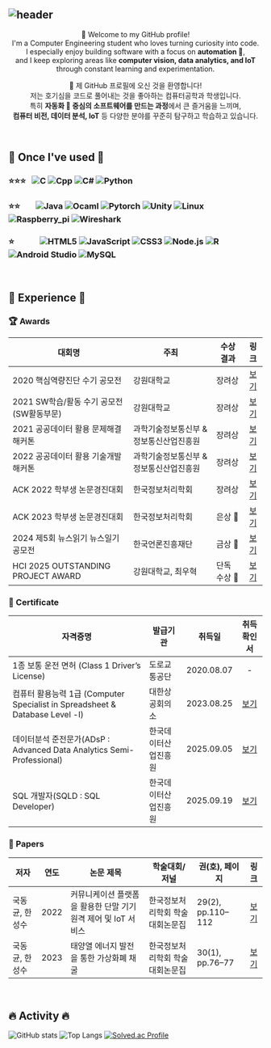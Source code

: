 ![header](https://capsule-render.vercel.app/api?type=waving&height=170&color=gradient&customColorList=1&text=Dong-gyun%20Kook&reversal=true&fontColor=FFFFFF&fontSize=65&animation=fadeIn&fontAlign=67&fontAlignY=30&desc=💻%20🇰🇷&descSize=40&descAlignY=20&descAlign=8&stroke=909090&strokeWidth=2)
---

<div align="center">
  
  👋 Welcome to my GitHub profile! <br/>
  I'm a Computer Engineering student who loves turning curiosity into code. <br/>
  I especially enjoy building software with a focus on **automation 🤖**, <br/>
  and I keep exploring areas like **computer vision, data analytics, and IoT** through constant learning and experimentation. <br/>
  
  👋 제 GitHub 프로필에 오신 것을 환영합니다! <br/>
  저는 호기심을 코드로 풀어내는 것을 좋아하는 컴퓨터공학과 학생입니다. <br/>
  특히 **자동화 🤖 중심의 소프트웨어를 만드는 과정**에서 큰 즐거움을 느끼며, <br/>
  **컴퓨터 비전, 데이터 분석, IoT** 등 다양한 분야를 꾸준히 탐구하고 학습하고 있습니다. <br/>

</div>

<br/>

## 🔨 Once I've used 🔨 
### ⭐⭐⭐ &nbsp; ![C](https://img.shields.io/badge/C-A8B9CC.svg?&style=flat-square&logo=c&logoColor=FFFFFF) ![Cpp](https://img.shields.io/badge/C++-00599C.svg?&style=flat-square&logo=cplusplus&logoColor=FFFFFF) ![C#](https://img.shields.io/badge/C%23-512BD4.svg?&style=flat-square&logo=csharp&logoColor=FFFFFF) ![Python](https://img.shields.io/badge/Python-3776AB.svg?&style=flat-square&logo=python&logoColor=FFFFFF) 

### ⭐⭐ &nbsp;&nbsp;&nbsp;&nbsp;&nbsp;&nbsp; ![Java](https://img.shields.io/badge/Java-FF160B.svg?&style=flat-square&logo=Java&logoColor=FFFFFF) ![Ocaml](https://img.shields.io/badge/Ocaml-EC6813.svg?&style=flat-square&logo=ocaml&logoColor=FFFFFF) ![Pytorch](https://img.shields.io/badge/Pytorch-EE4C2C.svg?&style=flat-square&logo=pytorch&logoColor=FFFFFF) ![Unity](https://img.shields.io/badge/Unity-000000.svg?&style=flat-square&logo=unity&logoColor=FFFFFF) ![Linux](https://img.shields.io/badge/Linux-FCC624.svg?&style=flat-square&logo=linux&logoColor=FFFFFF) ![Raspberry_pi](https://img.shields.io/badge/Raspberry%20Pi-A22846.svg?&style=flat-square&logo=raspberrypi&logoColor=FFFFFF) ![Wireshark](https://img.shields.io/badge/Wireshark-1679A7.svg?&style=flat-square&logo=wireshark&logoColor=FFFFFF)

### ⭐ &nbsp;&nbsp;&nbsp;&nbsp;&nbsp;&nbsp;&nbsp;&nbsp;&nbsp;&nbsp;&nbsp; ![HTML5](https://img.shields.io/badge/HTML5-E34F26?style=flat-square&logo=HTML5&logoColor=white) ![JavaScript](https://img.shields.io/badge/JavaScript-F7DF1E?style=flat-square&logo=JavaScript&logoColor=white) ![CSS3](https://img.shields.io/badge/CSS3-1572B6?style=flat-square&logo=CSS3&logoColor=white) ![Node.js](https://img.shields.io/badge/Node.js-339933.svg?&style=flat-square&logo=nodedotjs&logoColor=FFFFFF) ![R](https://img.shields.io/badge/R-276DC3.svg?&style=flat-square&logo=r&logoColor=FFFFFF) ![Android Studio](https://img.shields.io/badge/Android%20Studio-3DDC84.svg?&style=flat-square&logo=androidstudio&logoColor=FFFFFF) ![MySQL](https://img.shields.io/badge/MySQL-4479A1.svg?&style=flat-square&logo=mysql&logoColor=FFFFFF)

<br/>

## 📖 Experience 📖
### 🏆 Awards
| 대회명 | 주최 | 수상 결과 | 링크 |
|--------|------|----------|:------:|
| 2020 핵심역량진단 수기 공모전 | 강원대학교 | 장려상 | [보기](https://itl.kangwon.ac.kr/ko/module/boarduniv/@viewer/dataroom/7548) |
| 2021 SW학습/활동 수기 공모전 (SW활동부문) | 강원대학교 | 장려상 | [보기](https://sw.kangwon.ac.kr/index.php?mt=page&mp=5_1&mm=oxbbs&oxid=1&cpage=2&key=TITLE_CONTENT&val=%B0%F8%B8%F0%C0%FC&CAT_ID=0&BID=550&cmd=view) |
| 2021 공공데이터 활용 문제해결 해커톤 | 과학기술정보통신부 & 정보통신산업진흥원 | 장려상 | [보기](https://github.com/user-attachments/assets/89a15c58-e49d-4ef0-a14d-0e153e295c08) |
| 2022 공공데이터 활용 기술개발 해커톤 | 과학기술정보통신부 & 정보통신산업진흥원 | 장려상 | [보기](https://github.com/user-attachments/assets/0176e22d-38e1-4806-af5e-626a16c9c104) |
| ACK 2022 학부생 논문경진대회 | 한국정보처리학회 | 장려상 | [보기](https://kiss.kstudy.com/Detail/Ar?key=3988321) |
| ACK 2023 학부생 논문경진대회 | 한국정보처리학회 | 은상 🥈 | [보기](https://kiss.kstudy.com/Detail/Ar?key=4028267) |
| 2024 제5회 뉴스읽기 뉴스일기 공모전 | 한국언론진흥재단 | 금상 🥇 | [보기](https://www.xn--ok0ba883aba238rca497fea.org/gallery/list.php?y=5) |
| HCI 2025 OUTSTANDING PROJECT AWARD | 강원대학교, 최우혁 | 단독 수상 🏅 | [보기](https://github.com/user-attachments/assets/e50dd462-2a0b-4f0e-a524-bf7f1f420c8c) |

### 🪪 Certificate
| 자격증명 | 발급기관 | 취득일 | 취득 확인서 |
|--------|----------|---------|:-------------:|
| 1종 보통 운전 면허 (Class 1 Driver’s License) | 도로교통공단 | 2020.08.07 | - |
| 컴퓨터 활용능력 1급 (Computer Specialist in Spreadsheet & Database Level -Ⅰ) | 대한상공회의소 | 2023.08.25 | [보기](https://github.com/user-attachments/assets/638aaeec-b11e-4d26-8ac9-0e5a7002cce2) |
| 데이터분석 준전문가(ADsP : Advanced Data Analytics Semi-Professional) | 한국데이터산업진흥원 | 2025.09.05 | [보기](https://github.com/user-attachments/assets/9b13a1c3-8b52-47aa-aa1b-e95371900078) |
| SQL 개발자(SQLD : SQL Developer) | 한국데이터산업진흥원 | 2025.09.19 | [보기](https://github.com/user-attachments/assets/882099f2-f4ee-4571-a440-e26518d72178) |

### 📜 Papers
| 저자 | 연도 | 논문 제목 | 학술대회/저널 | 권(호), 페이지 | 링크 |
|------|------|-----------|---------------|---------------|:------:|
| 국동균, 한성수 | 2022 | 커뮤니케이션 플랫폼을 활용한 단말 기기 원격 제어 및 IoT 서비스 | 한국정보처리학회 학술대회논문집 | 29(2), pp.110–112 | [보기](https://kiss.kstudy.com/Detail/Ar?key=3988321) |
| 국동균, 한성수 | 2023 | 태양열 에너지 발전을 통한 가상화폐 채굴 | 한국정보처리학회 학술대회논문집 | 30(1), pp.76–77 | [보기](https://kiss.kstudy.com/Detail/Ar?key=4028267) |

<br/>

## 🔥 Activity 🔥

![GitHub stats](https://github-readme-stats.vercel.app/api?username=kookjd7759&show_icons=true&theme=tokyonight)
![Top Langs](https://github-readme-stats.vercel.app/api/top-langs/?username=kookjd7759&layout=compact&theme=tokyonight)
[![Solved.ac Profile](http://mazassumnida.wtf/api/v2/generate_badge?boj=kookjd7759)](https://solved.ac/kookjd7759/)
